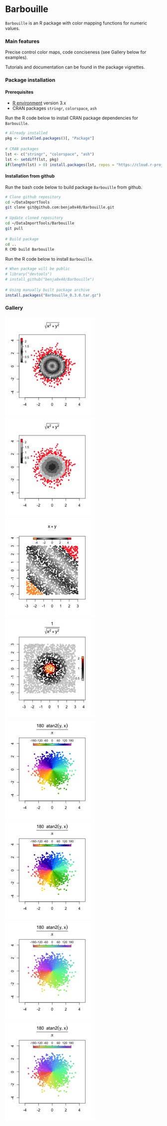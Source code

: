 Barbouille
================================================================================

`Barbouille` is an R package with color mapping functions for numeric values.

### Main features ###

Precise control color maps, code conciseness (see Gallery below for examples).

Tutorials and documentation can be found in the package vignettes.

### Package installation ###

#### Prerequisites ####

  - [R environment](https://www.r-project.org/) version 3.x
  - CRAN packages `stringr`, `colorspace`, `ash`

Run the R code below to install CRAN package dependencies for `Barbouille`.

```R
# Already installed
pkg <- installed.packages()[, "Package"]

# CRAN packages
lst <- c("stringr", "colorspace", "ash")
lst <- setdiff(lst, pkg)
if(length(lst) > 0) install.packages(lst, repos = "https://cloud.r-project.org/")
```

#### Installation from github ####

Run the bash code below to build package `Barbouille` from github.

```bash
# Clone github repository
cd ~/DataImportTools
git clone git@github.com:benja0x40/Barbouille.git

# Update cloned repository
cd ~/DataImportTools/Barbouille
git pull

# Build package
cd ..
R CMD build Barbouille
```
Run the R code below to install `Barbouille`.

```r
# When package will be public
# library("devtools")
# install_github("benja0x40/Barbouille")

# Using manually built package archive
install.packages("Barbouille_0.3.0.tar.gz")
```

### Gallery ###

![](./images/gallery/barbouille_01.png "example_01")
![](./images/gallery/barbouille_02.png "example_02")
![](./images/gallery/barbouille_03.png "example_03")
![](./images/gallery/barbouille_04.png "example_04")
![](./images/gallery/barbouille_05.png "example_05")
![](./images/gallery/barbouille_06.png "example_06")
![](./images/gallery/barbouille_07.png "example_07")
![](./images/gallery/barbouille_08.png "example_08")
